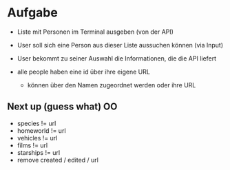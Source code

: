 # Aufgabe
- Liste mit Personen im Terminal ausgeben (von der API)
- User soll sich eine Person aus dieser Liste aussuchen können (via Input)
- User bekommt zu seiner Auswahl die Informationen, die die API liefert

- alle people haben eine id über ihre eigene URL
  - können über den Namen zugeordnet werden oder ihre URL

## Next up (guess what) OO
- species != url
- homeworld != url
- vehicles != url
- films != url
- starships != url
- remove created / edited / url